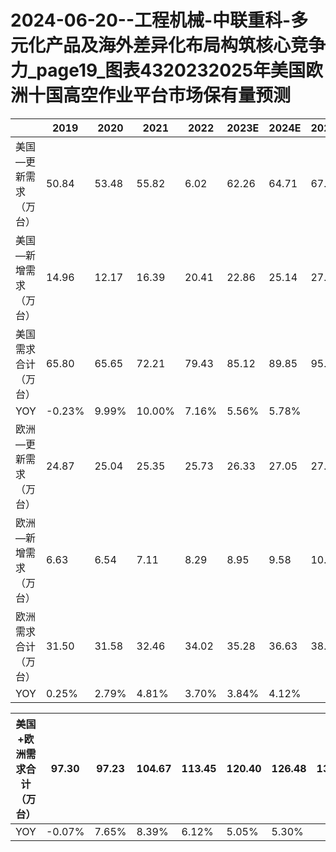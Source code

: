# 2024-06-20--工程机械-中联重科-多元化产品及海外差异化布局构筑核心竞争力_page19_图表4320232025年美国欧洲十国高空作业平台市场保有量预测

| | 2019 | 2020 | 2021 | 2022 | 2023E | 2024E | 2025E |
| --- | --- | --- | --- | --- | --- | --- | --- |
| 美国—更新需求（万台） | 50.84 | 53.48 | 55.82 | 6.02 | 62.26 | 64.71 | 67.89 |
| 美国—新增需求（万台） | 14.96 | 12.17 | 16.39 | 20.41 | 22.86 | 25.14 | 27.15 |
| 美国需求合计（万台） | 65.80 | 65.65 | 72.21 | 79.43 | 85.12 | 89.85 | 95.04 |
| YOY | -0.23% | 9.99% | 10.00% | 7.16% | 5.56% | 5.78% |  |
| 欧洲—更新需求（万台） | 24.87 | 25.04 | 25.35 | 25.73 | 26.33 | 27.05 | 27.99 |
| 欧洲—新增需求（万台） | 6.63 | 6.54 | 7.11 | 8.29 | 8.95 | 9.58 | 10.15 |
| 欧洲需求合计（万台） | 31.50 | 31.58 | 32.46 | 34.02 | 35.28 | 36.63 | 38.14 |
| YOY | 0.25% | 2.79% | 4.81% | 3.70% | 3.84% | 4.12% |  |

美国+欧洲需求合计（万台） | 97.30 | 97.23 | 104.67 | 113.45 | 120.40 | 126.48 | 133.18 |
| --- | --- | --- | --- | --- | --- | --- | --- |
| YOY | -0.07% | 7.65% | 8.39% | 6.12% | 5.05% | 5.30% |  |